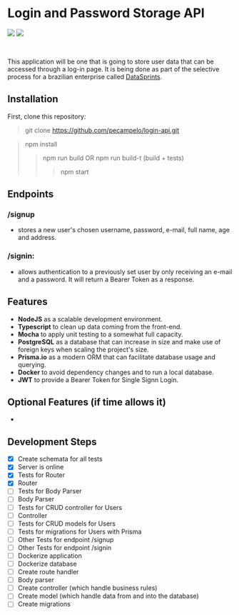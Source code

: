 # Login and Password Storage API

![](https://img.shields.io/badge/TypeScript-S?style=flat-square&logo=typescript&logoColor=white&color=3178C6)
![](https://img.shields.io/github/last-commit/pecampelo/login-api)

<br>

This application will be one that is going to store user data that can be accessed
through a log-in page. It is being done as part of the selective process for
a brazilian enterprise called [DataSprints](https://www.datasprints.com).

## Installation

First, clone this repository:

> git clone https://github.com/pecampelo/login-api.git

> npm install
> > npm run build
> > OR npm run build-t (build + tests)
> > > npm start

## Endpoints

### /signup
* stores a new user's chosen username, password, e-mail, full name, age and address.

### /signin:
* allows authentication to a previously set user by only receiving an e-mail
and a password. It will return a Bearer Token as a response.

## Features

* **NodeJS** as a scalable development environment.
* **Typescript** to clean up data coming from the front-end.
* **Mocha** to apply unit testing to a somewhat full capacity.
* **PostgreSQL** as a database that can increase in size and make use of foreign keys
when scaling the project's size.
* **Prisma.io** as a modern ORM that can facilitate database usage and querying.
* **Docker** to avoid dependency changes and to run a local database.
* **JWT** to provide a Bearer Token for Single Signn Login.

## Optional Features (if time allows it)

*
## Development Steps

* [X] Create schemata for all tests
* [X] Server is online
* [X] Tests for Router
* [X] Router
* [ ] Tests for Body Parser
* [ ] Body Parser
* [ ] Tests for CRUD controller for Users
* [ ] Controller
* [ ] Tests for CRUD models for Users
* [ ] Tests for migrations for Users with Prisma
* [ ] Other Tests for endpoint /signup
* [ ] Other Tests for endpoint /signin
* [ ] Dockerize application
* [ ] Dockerize database
* [ ] Create route handler
* [ ] Body parser
* [ ] Create controller (which handle business rules)
* [ ] Create model (which handle data from and into the database)
* [ ] Create migrations
